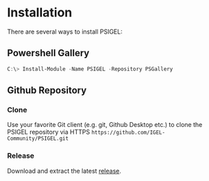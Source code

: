 # Installation

There are several ways to install PSIGEL:

## Powershell Gallery

```powershell
C:\> Install-Module -Name PSIGEL -Repository PSGallery
```

## Github Repository

### Clone

Use your favorite Git client (e.g. git, Github Desktop etc.) to clone the PSIGEL repository via HTTPS `https://github.com/IGEL-Community/PSIGEL.git`

### Release

Download and extract the latest [release](https://github.com/IGEL-Community/PSIGEL/releases).
